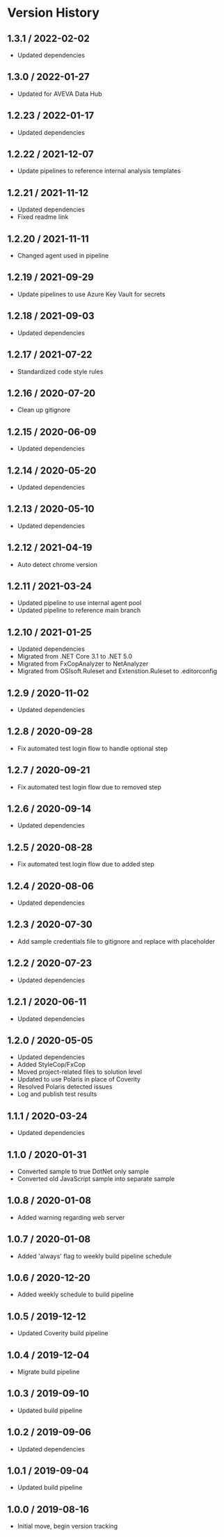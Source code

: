# Version History

## 1.3.1 / 2022-02-02

- Updated dependencies

## 1.3.0 / 2022-01-27

- Updated for AVEVA Data Hub

## 1.2.23 / 2022-01-17

- Updated dependencies

## 1.2.22 / 2021-12-07

- Update pipelines to reference internal analysis templates

## 1.2.21 / 2021-11-12

- Updated dependencies
- Fixed readme link

## 1.2.20 / 2021-11-11

- Changed agent used in pipeline

## 1.2.19 / 2021-09-29

- Update pipelines to use Azure Key Vault for secrets

## 1.2.18 / 2021-09-03

- Updated dependencies

## 1.2.17 / 2021-07-22

- Standardized code style rules

## 1.2.16 / 2020-07-20

- Clean up gitignore

## 1.2.15 / 2020-06-09

- Updated dependencies

## 1.2.14 / 2020-05-20

- Updated dependencies

## 1.2.13 / 2020-05-10

- Updated dependencies

## 1.2.12 / 2021-04-19

- Auto detect chrome version

## 1.2.11 / 2021-03-24

- Updated pipeline to use internal agent pool
- Updated pipeline to reference main branch

## 1.2.10 / 2021-01-25

- Updated dependencies
- Migrated from .NET Core 3.1 to .NET 5.0
- Migrated from FxCopAnalyzer to NetAnalyzer
- Migrated from OSIsoft.Ruleset and Extenstion.Ruleset to .editorconfig

## 1.2.9 / 2020-11-02

- Updated dependencies

## 1.2.8 / 2020-09-28

- Fix automated test login flow to handle optional step

## 1.2.7 / 2020-09-21

- Fix automated test login flow due to removed step

## 1.2.6 / 2020-09-14

- Updated dependencies

## 1.2.5 / 2020-08-28

- Fix automated test login flow due to added step

## 1.2.4 / 2020-08-06

- Updated dependencies

## 1.2.3 / 2020-07-30

- Add sample credentials file to gitignore and replace with placeholder

## 1.2.2 / 2020-07-23

- Updated dependencies

## 1.2.1 / 2020-06-11

- Updated dependencies

## 1.2.0 / 2020-05-05

- Updated dependencies
- Added StyleCop/FxCop
- Moved project-related files to solution level
- Updated to use Polaris in place of Coverity
- Resolved Polaris detected issues
- Log and publish test results

## 1.1.1 / 2020-03-24

- Updated dependencies

## 1.1.0 / 2020-01-31

- Converted sample to true DotNet only sample
- Converted old JavaScript sample into separate sample

## 1.0.8 / 2020-01-08

- Added warning regarding web server

## 1.0.7 / 2020-01-08

- Added 'always' flag to weekly build pipeline schedule

## 1.0.6 / 2020-12-20

- Added weekly schedule to build pipeline

## 1.0.5 / 2019-12-12

- Updated Coverity build pipeline

## 1.0.4 / 2019-12-04

- Migrate build pipeline

## 1.0.3 / 2019-09-10

- Updated build pipeline

## 1.0.2 / 2019-09-06

- Updated dependencies

## 1.0.1 / 2019-09-04

- Updated build pipeline

## 1.0.0 / 2019-08-16

- Initial move, begin version tracking
